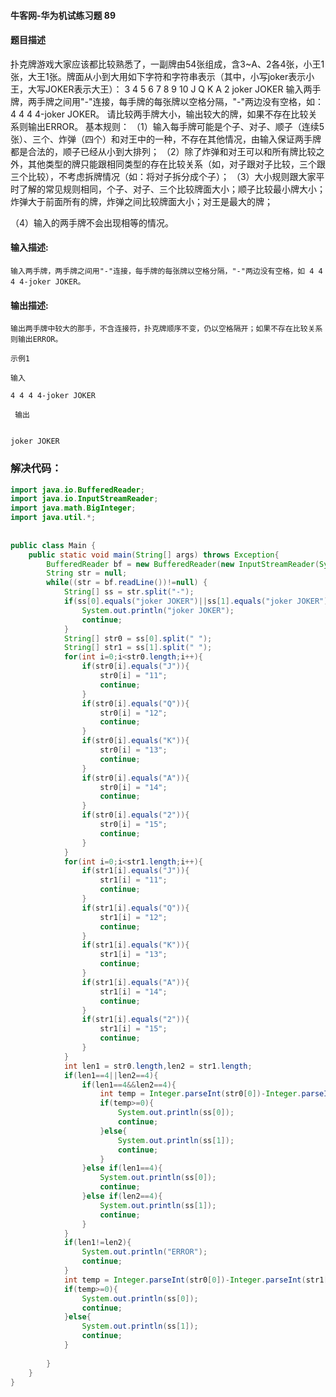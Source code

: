 #### 牛客网-华为机试练习题 89

#### 题目描述

扑克牌游戏大家应该都比较熟悉了，一副牌由54张组成，含3~A、2各4张，小王1张，大王1张。牌面从小到大用如下字符和字符串表示（其中，小写joker表示小王，大写JOKER表示大王）：
3 4 5 6 7 8 9 10 J Q K A 2 joker JOKER
输入两手牌，两手牌之间用"-"连接，每手牌的每张牌以空格分隔，"-"两边没有空格，如：4 4 4 4-joker JOKER。
请比较两手牌大小，输出较大的牌，如果不存在比较关系则输出ERROR。
基本规则：
（1）输入每手牌可能是个子、对子、顺子（连续5张）、三个、炸弹（四个）和对王中的一种，不存在其他情况，由输入保证两手牌都是合法的，顺子已经从小到大排列；
（2）除了炸弹和对王可以和所有牌比较之外，其他类型的牌只能跟相同类型的存在比较关系（如，对子跟对子比较，三个跟三个比较），不考虑拆牌情况（如：将对子拆分成个子）；
（3）大小规则跟大家平时了解的常见规则相同，个子、对子、三个比较牌面大小；顺子比较最小牌大小；炸弹大于前面所有的牌，炸弹之间比较牌面大小；对王是最大的牌；

（4）输入的两手牌不会出现相等的情况。

#### 输入描述:

```
输入两手牌，两手牌之间用"-"连接，每手牌的每张牌以空格分隔，"-"两边没有空格，如 4 4 4 4-joker JOKER。
```

#### 输出描述:

```
输出两手牌中较大的那手，不含连接符，扑克牌顺序不变，仍以空格隔开；如果不存在比较关系则输出ERROR。

示例1

输入

4 4 4 4-joker JOKER

 输出


joker JOKER
```

### 解决代码：

```java
import java.io.BufferedReader;
import java.io.InputStreamReader;
import java.math.BigInteger;
import java.util.*;
 
 
public class Main {
    public static void main(String[] args) throws Exception{
        BufferedReader bf = new BufferedReader(new InputStreamReader(System.in));
        String str = null;
        while((str = bf.readLine())!=null) {
            String[] ss = str.split("-");
            if(ss[0].equals("joker JOKER")||ss[1].equals("joker JOKER")){
                System.out.println("joker JOKER");
                continue;
            }
            String[] str0 = ss[0].split(" ");
            String[] str1 = ss[1].split(" ");
            for(int i=0;i<str0.length;i++){
                if(str0[i].equals("J")){
                    str0[i] = "11";
                    continue;
                }
                if(str0[i].equals("Q")){
                    str0[i] = "12";
                    continue;
                }
                if(str0[i].equals("K")){
                    str0[i] = "13";
                    continue;
                }
                if(str0[i].equals("A")){
                    str0[i] = "14";
                    continue;
                }
                if(str0[i].equals("2")){
                    str0[i] = "15";
                    continue;
                }
            }
            for(int i=0;i<str1.length;i++){
                if(str1[i].equals("J")){
                    str1[i] = "11";
                    continue;
                }
                if(str1[i].equals("Q")){
                    str1[i] = "12";
                    continue;
                }
                if(str1[i].equals("K")){
                    str1[i] = "13";
                    continue;
                }
                if(str1[i].equals("A")){
                    str1[i] = "14";
                    continue;
                }
                if(str1[i].equals("2")){
                    str1[i] = "15";
                    continue;
                }
            }
            int len1 = str0.length,len2 = str1.length;
            if(len1==4||len2==4){
                if(len1==4&&len2==4){
                    int temp = Integer.parseInt(str0[0])-Integer.parseInt(str1[0]);
                    if(temp>=0){
                        System.out.println(ss[0]);
                        continue;
                    }else{
                        System.out.println(ss[1]);
                        continue;
                    }
                }else if(len1==4){
                    System.out.println(ss[0]);
                    continue;
                }else if(len2==4){
                    System.out.println(ss[1]);
                    continue;
                }
            }
            if(len1!=len2){
                System.out.println("ERROR");
                continue;
            }
            int temp = Integer.parseInt(str0[0])-Integer.parseInt(str1[0]);
            if(temp>=0){
                System.out.println(ss[0]);
                continue;
            }else{
                System.out.println(ss[1]);
                continue;
            }
 
        }
    }
}
```

